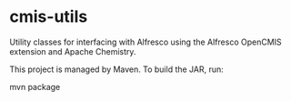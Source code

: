 cmis-utils
==========

Utility classes for interfacing with Alfresco using the Alfresco OpenCMIS extension and Apache Chemistry.

This project is managed by Maven. To build the JAR, run:

mvn package
